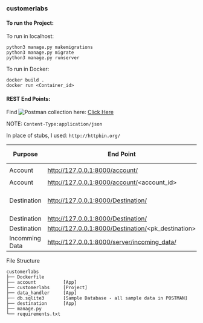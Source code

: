 ### customerlabs

#### To run the Project:
To run in localhost:
```
python3 manage.py makemigrations
python3 manage.py migrate
python3 manage.py runserver
```

To run in Docker:
```
docker build .
docker run <Container_id>
```

#### REST End Points:
Find ![Postman](https://img.shields.io/badge/Postman-FF6C37?style=for-the-badge&logo=postman&logoColor=white) collection here: [Click Here](https://github.com/ericraymundrex/customerlabs/blob/main/Postman_test_cases.postman_collection.json)

NOTE: ```Content-Type:application/json```

In place of stubs, I used: ```http://httpbin.org/```

|Purpose| End Point | Request Type | Body | Header |
|--------|-----------|--------------|-------|--------|
|Account|http://127.0.0.1:8000/account/| GET/POST | ```{"email_id": "","account_name": "","website": ""}```| NA|
|Account|http://127.0.0.1:8000/account/<account_id>| GET/DELETE | NA| NA|
|Destination|http://127.0.0.1:8000/Destination/| POST | ```{"destination_url": "","HTTP_methos_for_destination": ""}```| ```app-id:"" , app-sectet: ""```|
|Destination|http://127.0.0.1:8000/Destination/| GET | NA| NA|
|Destination|http://127.0.0.1:8000/Destination/<pk_destination>| GET/DELETE | NA| NA|
|Incomming Data|http://127.0.0.1:8000/server/incoming_data/| POST |```{"data1":"","data2":""}```| ```"cl-x-token":""```|


File Structure
```
customerlabs
├── Dockerfile
├── account          [App]
├── customerlabs     [Project]
├── data_handler     [App]
├── db.sqlite3       [Sample Database - all sample data in POSTMAN]
├── destination      [App]
├── manage.py
└── requirements.txt
```
